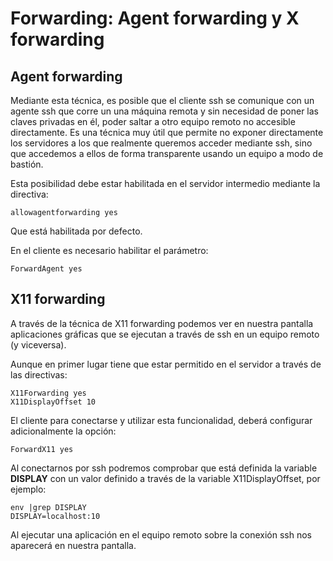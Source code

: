 # Forwarding: Agent forwarding y X forwarding

## Agent forwarding

Mediante esta técnica, es posible que el cliente ssh se comunique con
un agente ssh que corre un una máquina remota y sin necesidad de poner
las claves privadas en él, poder saltar a otro equipo remoto no
accesible directamente. Es una técnica muy útil que permite no exponer
directamente los servidores a los que realmente queremos acceder
mediante ssh, sino que accedemos a ellos de forma transparente usando
un equipo a modo de bastión.

Esta posibilidad debe estar habilitada en el servidor intermedio
mediante la directiva:

```
allowagentforwarding yes
```

Que está habilitada por defecto.

En el cliente es necesario habilitar el parámetro:

```
ForwardAgent yes
```

## X11 forwarding

A través de la técnica de X11 forwarding podemos ver en nuestra
pantalla aplicaciones gráficas que se ejecutan a través de ssh en un
equipo remoto (y viceversa).

Aunque en primer lugar tiene que estar permitido en el servidor a
través de las directivas:

```
X11Forwarding yes
X11DisplayOffset 10
```

El cliente para conectarse y utilizar esta funcionalidad, deberá
configurar adicionalmente la opción:

```
ForwardX11 yes
```

Al conectarnos por ssh podremos comprobar que está definida la
variable **DISPLAY** con un valor definido a través de la variable
X11DisplayOffset, por ejemplo:

```
env |grep DISPLAY
DISPLAY=localhost:10
```

Al ejecutar una aplicación en el equipo remoto sobre la conexión ssh
nos aparecerá en nuestra pantalla.

